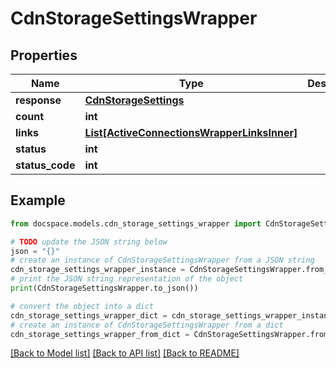 # CdnStorageSettingsWrapper


## Properties

Name | Type | Description | Notes
------------ | ------------- | ------------- | -------------
**response** | [**CdnStorageSettings**](CdnStorageSettings.md) |  | [optional] 
**count** | **int** |  | [optional] 
**links** | [**List[ActiveConnectionsWrapperLinksInner]**](ActiveConnectionsWrapperLinksInner.md) |  | [optional] 
**status** | **int** |  | [optional] 
**status_code** | **int** |  | [optional] 

## Example

```python
from docspace.models.cdn_storage_settings_wrapper import CdnStorageSettingsWrapper

# TODO update the JSON string below
json = "{}"
# create an instance of CdnStorageSettingsWrapper from a JSON string
cdn_storage_settings_wrapper_instance = CdnStorageSettingsWrapper.from_json(json)
# print the JSON string representation of the object
print(CdnStorageSettingsWrapper.to_json())

# convert the object into a dict
cdn_storage_settings_wrapper_dict = cdn_storage_settings_wrapper_instance.to_dict()
# create an instance of CdnStorageSettingsWrapper from a dict
cdn_storage_settings_wrapper_from_dict = CdnStorageSettingsWrapper.from_dict(cdn_storage_settings_wrapper_dict)
```
[[Back to Model list]](../README.md#documentation-for-models) [[Back to API list]](../README.md#documentation-for-api-endpoints) [[Back to README]](../README.md)


